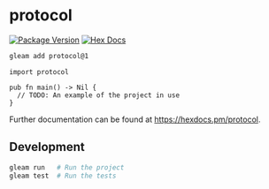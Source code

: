 # protocol

[![Package Version](https://img.shields.io/hexpm/v/protocol)](https://hex.pm/packages/protocol)
[![Hex Docs](https://img.shields.io/badge/hex-docs-ffaff3)](https://hexdocs.pm/protocol/)

```sh
gleam add protocol@1
```
```gleam
import protocol

pub fn main() -> Nil {
  // TODO: An example of the project in use
}
```

Further documentation can be found at <https://hexdocs.pm/protocol>.

## Development

```sh
gleam run   # Run the project
gleam test  # Run the tests
```
